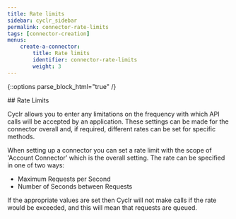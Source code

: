 ```yaml
---
title: Rate limits
sidebar: cyclr_sidebar
permalink: connector-rate-limits
tags: [connector-creation]
menus:
    create-a-connector:
        title: Rate limits
        identifier: connector-rate-limits
        weight: 3
---
```

{::options parse_block_html="true" /}
<section class="card">
## Rate Limits

Cyclr allows you to enter any limitations on the frequency with which API calls will be accepted by an application.  These settings can be made for the connector overall and, if required, different rates can be set for specific methods.

When setting up a connector you can set a rate limit with the scope of 'Account Connector' which is the overall setting.  The rate can be specified in one of two ways:

* Maximum Requests per Second
* Number of Seconds between Requests

If the appropriate values are set then Cyclr will not make calls if the rate would be exceeded, and this will mean that requests are queued.

</section>
